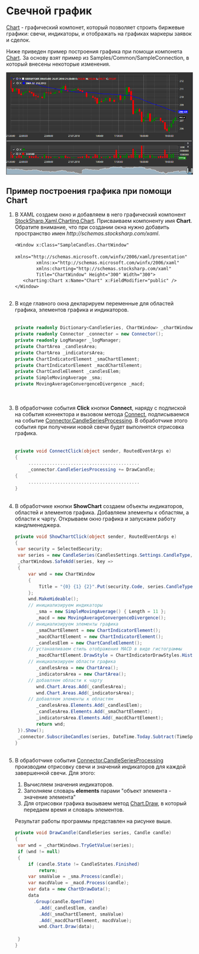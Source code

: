 # Свечной график

[Chart](xref:StockSharp.Xaml.Charting.Chart) \- графический компонет, который позволяет строить биржевые графики: свечи, индикаторы, и отображать на графиках маркеры заявок и сделок. 

Ниже приведен пример построения графика при помощи компонета [Chart](xref:StockSharp.Xaml.Charting.Chart). За основу взят пример из Samples\/Common\/SampleConnection, в который внесены некоторые изменения. 

![Gui ChartSample](../images/Gui_ChartSample.png)

## Пример построения графика при помощи Chart

1. В XAML создаем окно и добавляем в него графический компонент [StockSharp.Xaml.Charting.Chart](xref:StockSharp.Xaml.Charting.Chart). Присваиваем компоненту имя **Chart**. Обратите внимание, что при создании окна нужно добавить пространство имен *http:\/\/schemas.stocksharp.com\/xaml*. 

   ```xaml
   <Window x:Class="SampleCandles.ChartWindow"
           xmlns="http://schemas.microsoft.com/winfx/2006/xaml/presentation"
           xmlns:x="http://schemas.microsoft.com/winfx/2006/xaml"
           xmlns:charting="http://schemas.stocksharp.com/xaml"
           Title="ChartWindow" Height="300" Width="300">
      <charting:Chart x:Name="Chart" x:FieldModifier="public" />
   </Window>
   	  				
   ```
2. В коде главного окна декларируем переменные для областей графика, элементов графика и индикаторов. 

   ```cs
                 		
   private readonly Dictionary<CandleSeries, ChartWindow> _chartWindows = new Dictionary<CandleSeries, ChartWindow>();
   private readonly Connector _connector = new Connector();
   private readonly LogManager _logManager;
   private ChartArea _candlesArea;
   private ChartArea _indicatorsArea;
   private ChartIndicatorElement _smaChartElement;
   private ChartIndicatorElement _macdChartElement;
   private ChartCandleElement _candlesElem;
   private SimpleMovingAverage _sma;
   private MovingAverageConvergenceDivergence _macd;
                 		
   	  				
   ```
3. В обработчике события **Click** кнопки **Connect**, наряду с подпиской на события коннектора и вызовом метода [Connect](xref:StockSharp.BusinessEntities.IConnector.Connect), подписываемся на событие [Connector.CandleSeriesProcessing](xref:StockSharp.Algo.Connector.CandleSeriesProcessing). В обработчике этого события при получении новой свечи будет выполнятся отрисовка графика. 

   ```cs
                 		
   private void ConnectClick(object sender, RoutedEventArgs e)
   {
   		..........................................		 
   		_connector.CandleSeriesProcessing += DrawCandle;
   {
   		..........................................		 
   }
   	  				
   ```
4. В обработчике кнопки **ShowChart** создаем объекты индикаторов, областей и элементов графика. Добавляем элементы к областям, а области к чарту. Открываем окно графика и запускаем работу кандлменеджера. 

   ```cs
   private void ShowChartClick(object sender, RoutedEventArgs e)
   {
   	var security = SelectedSecurity;
   	var series = new CandleSeries(CandlesSettings.Settings.CandleType, security, CandlesSettings.Settings.Arg);
   	_chartWindows.SafeAdd(series, key =>
   	{
   		var wnd = new ChartWindow
   		{
   			Title = "{0} {1} {2}".Put(security.Code, series.CandleType.Name, series.Arg)
   		};
   		wnd.MakeHideable();
   		// инициализируем индикаторы
           _sma = new SimpleMovingAverage() { Length = 11 };
           _macd = new MovingAverageConvergenceDivergence();
   		// инициализируем элементы графика
           _smaChartElement = new ChartIndicatorElement();
           _macdChartElement = new ChartIndicatorElement();
           _candlesElem = new ChartCandleElement();
   		// устанавливаем стиль отображения MACD в виде гистограммы
           _macdChartElement.DrawStyle = ChartIndicatorDrawStyles.Histogram;
   		// инициализируем области графика
           _candlesArea = new ChartArea();
           _indicatorsArea = new ChartArea();
   		// добавляем области к чарту
           wnd.Chart.Areas.Add(_candlesArea);
           wnd.Chart.Areas.Add(_indicatorsArea);
   		// добавляем элементы к областям
           _candlesArea.Elements.Add(_candlesElem);
           _candlesArea.Elements.Add(_smaChartElement);
           _indicatorsArea.Elements.Add(_macdChartElement);
           return wnd;
   	}).Show();
   	_connector.SubscribeCandles(series, DateTime.Today.Subtract(TimeSpan.FromDays(30)), DateTime.Now);
   }
   	  				
   ```
5. В обработчике события [Connector.CandleSeriesProcessing](xref:StockSharp.Algo.Connector.CandleSeriesProcessing) производим отрисовку свечи и значений индикаторов для каждой завершенной свечи. Для этого: 
   1. Вычисляем значения индикаторов.
   2. Заполняем словарь **elements** парами "объект элемента \- значение элемента"
   3. Для отрисовки графика вызываем метод [Chart.Draw](xref:StockSharp.Xaml.Charting.Chart.Draw), в который передаем время и словарь элементов.

   Результат работы программы представлен на рисунке выше. 

   ```cs
   private void DrawCandle(CandleSeries series, Candle candle)
   {
   	var wnd = _chartWindows.TryGetValue(series);
   	if (wnd != null)
   	{
   		if (candle.State != CandleStates.Finished)
   			return;
   		var smaValue = _sma.Process(candle);
   		var macdValue = _macd.Process(candle);
   		var data = new ChartDrawData();
   		data
   		  .Group(candle.OpenTime)
   		    .Add(_candlesElem, candle)
   		    .Add(_smaChartElement, smaValue)
   		    .Add(_macdChartElement, macdValue);
           	wnd.Chart.Draw(data);
                  
   	}
   }
   ```
